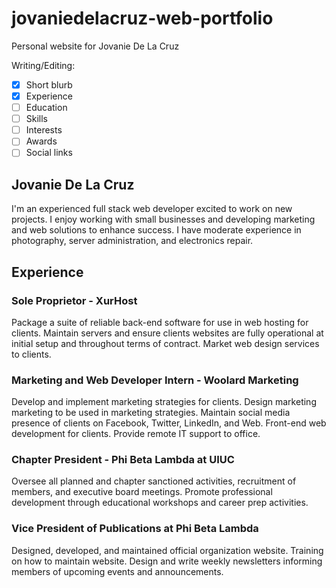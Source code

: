# jovaniedelacruz-web-portfolio
 Personal website for Jovanie De La Cruz

Writing/Editing:

- [x] Short blurb
- [x] Experience
- [ ] Education
- [ ] Skills
- [ ] Interests
- [ ] Awards
- [ ] Social links

## Jovanie De La Cruz

I'm an experienced full stack web developer excited to work on new projects. I enjoy working with small businesses and developing marketing and web solutions to enhance success. I have moderate experience in photography, server administration, and electronics repair.

## Experience

### Sole Proprietor - XurHost

Package a suite of reliable back-end software for use in web hosting for clients. Maintain servers and ensure clients websites are fully operational at initial setup and throughout terms of contract. Market web design services to clients.

### Marketing and Web Developer Intern - Woolard Marketing

Develop and implement marketing strategies for clients. Design marketing marketing to be used in marketing strategies. Maintain social media presence of clients on Facebook, Twitter, LinkedIn, and Web. Front-end web development for clients. Provide remote IT support to office.

### Chapter President - Phi Beta Lambda at UIUC

Oversee all planned and chapter sanctioned activities, recruitment of members, and executive board meetings. Promote professional development through educational workshops and career prep activities.

### Vice President of Publications at Phi Beta Lambda

Designed, developed, and maintained official organization website. Training on how to maintain website. Design and write weekly newsletters informing members of upcoming events and announcements.